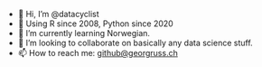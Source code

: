 - 👋 Hi, I’m @datacyclist
- 👀 Using R since 2008, Python since 2020
- 🌱 I’m currently learning Norwegian.
- 💞️ I’m looking to collaborate on basically any data science stuff.
- 📫 How to reach me: github@georgruss.ch

<!---
datacyclist/datacyclist is a ✨ special ✨ repository because its `README.md` (this file) appears on your GitHub profile.
You can click the Preview link to take a look at your changes.
--->
